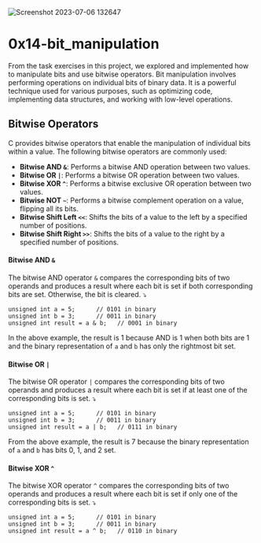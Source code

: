 ![Screenshot 2023-07-06 132647](https://github.com/softlink2/alx-low_level_programming/assets/121310192/82e30e10-8b61-4475-bf1f-e06d8b36b1b3)
# 0x14-bit_manipulation
From the task exercises in this project, we explored and implemented how to manipulate bits and use bitwise operators. Bit manipulation involves performing operations on individual bits of binary data. It is a powerful technique used for various purposes, such as optimizing code, implementing data structures, and working with low-level operations.  
## Bitwise Operators  
C provides bitwise operators that enable the manipulation of individual bits within a value. The following bitwise operators are commonly used:
* __Bitwise AND `&`__: Performs a bitwise AND operation between two values.
* __Bitwise OR `|`__: Performs a bitwise OR operation between two values.
* __Bitwise XOR `^`__: Performs a bitwise exclusive OR operation between two values.
* __Bitwise NOT `~`__: Performs a bitwise complement operation on a value, flipping all its bits.
* __Bitwise Shift Left `<<`__: Shifts the bits of a value to the left by a specified number of positions.
* __Bitwise Shift Right `>>`__: Shifts the bits of a value to the right by a specified number of positions.  
#### Bitwise AND `&`
The bitwise AND operator `&` compares the corresponding bits of two operands and produces a result where each bit is set if both corresponding bits are set. Otherwise, the bit is cleared. ⤵️ 
```
unsigned int a = 5;      // 0101 in binary
unsigned int b = 3;      // 0011 in binary
unsigned int result = a & b;   // 0001 in binary
```
In the above example, the result is 1 because AND is 1 when both bits are 1 and the binary representation of `a` and `b` has only the rightmost bit set.

#### Bitwise OR `|`  
The bitwise OR operator `|` compares the corresponding bits of two operands and produces a result where each bit is set if at least one of the corresponding bits is set. ⤵️ 
```
unsigned int a = 5;      // 0101 in binary
unsigned int b = 3;      // 0011 in binary
unsigned int result = a | b;   // 0111 in binary
```
From the above example, the result is 7 because the binary representation of `a` and `b` has bits 0, 1, and 2 set.  
#### Bitwise XOR `^`  
The bitwise XOR operator `^` compares the corresponding bits of two operands and produces a result where each bit is set if only one of the corresponding bits is set. ⤵️
```
unsigned int a = 5;      // 0101 in binary
unsigned int b = 3;      // 0011 in binary
unsigned int result = a ^ b;   // 0110 in binary
```
